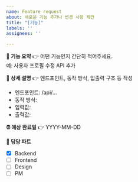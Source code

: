 ```yaml
---
name: Feature request
about: 새로운 기능 추가나 변경 사항 제안
title: "[기능]"
labels: ''
assignees: ''

---
```


**📝 기능 요약**
👉 어떤 기능인지 간단히 적어주세요.  
예: 사용자 프로필 수정 API 추가

**🔧 상세 설명**
👉 엔드포인트, 동작 방식, 입출력 구조 등 작성  
- 엔드포인트: /api/...  
- 동작 방식:  
- 입력값:  
- 출력값:  

**⏰ 예상 완료일**
👉 YYYY-MM-DD

**👥 담당 파트**
- [x] Backend  
- [ ] Frontend  
- [ ] Design  
- [ ] PM
